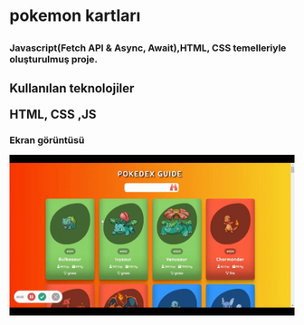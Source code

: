 <h1> pokemon kartları<h2>

### Javascript(Fetch API & Async, Await),HTML, CSS temelleriyle oluşturulmuş proje.

<h2> Kullanılan teknolojiler<p>

<p>HTML, CSS ,JS <p>

### Ekran görüntüsü

![](pokemon.gif)
